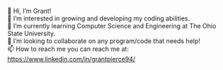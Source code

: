 👋 Hi, I’m Grant!
<br>
👀 I’m interested in growing and developing my coding abilities.
<br>
🌱 I’m currently learning Computer Science and Engineering at The Ohio State University.
<br>
💞️ I’m looking to collaborate on any program/code that needs help!
<br>
📫 How to reach me you can reach me at: https://www.linkedin.com/in/grantpierce94/
